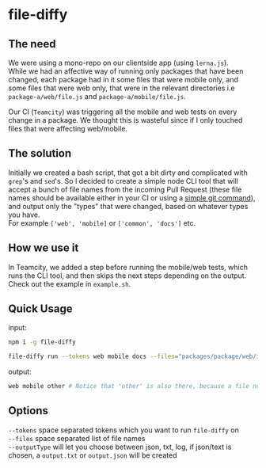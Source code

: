 # file-diffy

## The need
We were using a mono-repo on our clientside app (using `lerna.js`).    
While we had an affective way of running only packages that have been changed, each package had in it some files that were mobile only, and some files that were web only, that were in the relevant directories i.e `package-a/web/file.js` and `package-a/mobile/file.js`.

Our CI (`Teamcity`) was triggering all the mobile and web tests on every change in a package. We thought this is wasteful since if I only touched files that were affecting web/mobile.

## The solution
Initially we created a bash script, that got a bit dirty and complicated with `grep`'s and `sed`'s. 
So I decided to create a simple node CLI tool that will accept a bunch of file names from the incoming Pull Request (these file names should be available either in your CI or using a [simple git command](./example.sh)), and output only the "types" that were changed, based on whatever types you have.      
For example `['web', 'mobile]` or `['common', 'docs']` etc.

## How we use it
In Teamcity, we added a step before running the mobile/web tests, which runs the CLI tool, and then skips the next steps depending on the output. Check out the example in `example.sh`.


## Quick Usage
input:
```bash
npm i -g file-diffy

file-diffy run --tokens web mobile docs --files="packages/package/web/index.js packages/src/mobile.index.ts packages/common/stuff.js"
```


output:
```bash
web mobile other # Notice that 'other' is also there, because a file not belonging to any token was found
```


## Options
`--tokens` space separated tokens which you want to run `file-diffy` on    
`--files` space separated list of file names    
`--outputType` will let you choose between json, txt, log, if json/text is chosen, a `output.txt` or `output.json` will be created

